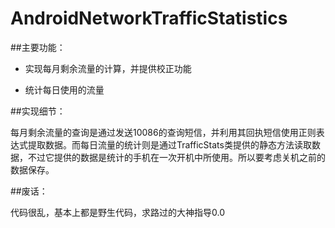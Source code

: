 # AndroidNetworkTrafficStatistics


##主要功能：

+ 实现每月剩余流量的计算，并提供校正功能

+ 统计每日使用的流量


##实现细节：

每月剩余流量的查询是通过发送10086的查询短信，并利用其回执短信使用正则表达式提取数据。而每日流量的统计则是通过TrafficStats类提供的静态方法读取数据，不过它提供的数据是统计的手机在一次开机中所使用。所以要考虑关机之前的数据保存。

##废话：

代码很乱，基本上都是野生代码，求路过的大神指导0.0
